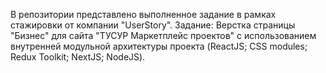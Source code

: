 В репозитории представлено выполненное задание в рамках стажировки от компании "UserStory". Задание: Верстка страницы "Бизнес" для сайта "ТУСУР Маркетплейс проектов" с использованием внутренней модульной архитектуры проекта (ReactJS; CSS modules; Redux Toolkit; NextJS; NodeJS).
